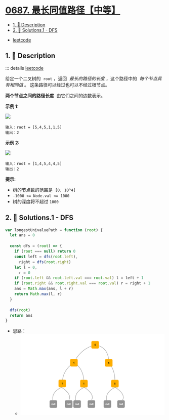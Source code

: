 # [0687. 最长同值路径【中等】](https://github.com/Tdahuyou/TNotes.leetcode/tree/main/notes/0687.%20%E6%9C%80%E9%95%BF%E5%90%8C%E5%80%BC%E8%B7%AF%E5%BE%84%E3%80%90%E4%B8%AD%E7%AD%89%E3%80%91)

<!-- region:toc -->

- [1. 📝 Description](#1--description)
- [2. 🎯 Solutions.1 - DFS](#2--solutions1---dfs)

<!-- endregion:toc -->

- [leetcode](https://leetcode.cn/problems/longest-univalue-path/)

## 1. 📝 Description

::: details [leetcode](https://leetcode.cn)

给定一个二叉树的  `root` ，返回  *最长的路径的长度* ，这个路径中的  *每个节点具有相同值* 。 这条路径可以经过也可以不经过根节点。

**两个节点之间的路径长度**  由它们之间的边数表示。

**示例 1:**

![](https://cdn.jsdelivr.net/gh/Tdahuyou/imgs@main/2024-11-03-10-19-17.png)

```
输入：root = [5,4,5,1,1,5]
输出：2
```

**示例 2:**

![](https://cdn.jsdelivr.net/gh/Tdahuyou/imgs@main/2024-11-03-10-19-23.png)

```
输入：root = [1,4,5,4,4,5]
输出：2
```

**提示:**

- 树的节点数的范围是  `[0, 10^4]`
- `-1000 <= Node.val <= 1000`
- 树的深度将不超过 `1000`

## 2. 🎯 Solutions.1 - DFS

```js
var longestUnivaluePath = function (root) {
  let ans = 0

  const dfs = (root) => {
    if (root === null) return 0
    const left = dfs(root.left),
      right = dfs(root.right)
    let l = 0,
      r = 0
    if (root.left && root.left.val === root.val) l = left + 1
    if (root.right && root.right.val === root.val) r = right + 1
    ans = Math.max(ans, l + r)
    return Math.max(l, r)
  }

  dfs(root)
  return ans
}
```

- 思路：
  - ![](assets/1.gif)
